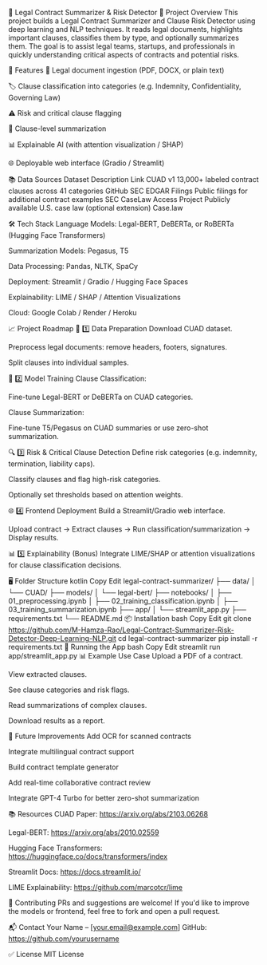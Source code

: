 📑 Legal Contract Summarizer & Risk Detector
📝 Project Overview
This project builds a Legal Contract Summarizer and Clause Risk Detector using deep learning and NLP techniques. It reads legal documents, highlights important clauses, classifies them by type, and optionally summarizes them. The goal is to assist legal teams, startups, and professionals in quickly understanding critical aspects of contracts and potential risks.

📌 Features
📄 Legal document ingestion (PDF, DOCX, or plain text)

🏷️ Clause classification into categories (e.g. Indemnity, Confidentiality, Governing Law)

⚠️ Risk and critical clause flagging

📝 Clause-level summarization

📊 Explainable AI (with attention visualization / SHAP)

🌐 Deployable web interface (Gradio / Streamlit)

📚 Data Sources
Dataset	Description	Link
CUAD v1	13,000+ labeled contract clauses across 41 categories	GitHub
SEC EDGAR Filings	Public filings for additional contract examples	SEC
CaseLaw Access Project	Publicly available U.S. case law (optional extension)	Case.law

🛠️ Tech Stack
Language Models: Legal-BERT, DeBERTa, or RoBERTa (Hugging Face Transformers)

Summarization Models: Pegasus, T5

Data Processing: Pandas, NLTK, SpaCy

Deployment: Streamlit / Gradio / Hugging Face Spaces

Explainability: LIME / SHAP / Attention Visualizations

Cloud: Google Colab / Render / Heroku

📈 Project Roadmap
📂 1️⃣ Data Preparation
Download CUAD dataset.

Preprocess legal documents: remove headers, footers, signatures.

Split clauses into individual samples.

🤖 2️⃣ Model Training
Clause Classification:

Fine-tune Legal-BERT or DeBERTa on CUAD categories.

Clause Summarization:

Fine-tune T5/Pegasus on CUAD summaries or use zero-shot summarization.

🔍 3️⃣ Risk & Critical Clause Detection
Define risk categories (e.g. indemnity, termination, liability caps).

Classify clauses and flag high-risk categories.

Optionally set thresholds based on attention weights.

🌐 4️⃣ Frontend Deployment
Build a Streamlit/Gradio web interface.

Upload contract → Extract clauses → Run classification/summarization → Display results.

📊 5️⃣ Explainability (Bonus)
Integrate LIME/SHAP or attention visualizations for clause classification decisions.

🖥️ Folder Structure
kotlin
Copy
Edit
legal-contract-summarizer/
├── data/
│   └── CUAD/
├── models/
│   └── legal-bert/
├── notebooks/
│   ├── 01_preprocessing.ipynb
│   ├── 02_training_classification.ipynb
│   ├── 03_training_summarization.ipynb
├── app/
│   └── streamlit_app.py
├── requirements.txt
└── README.md
📦 Installation
bash
Copy
Edit
git clone https://github.com/M-Hamza-Rao/Legal-Contract-Summarizer-Risk-Detector-Deep-Learning-NLP.git
cd legal-contract-summarizer
pip install -r requirements.txt
🚀 Running the App
bash
Copy
Edit
streamlit run app/streamlit_app.py
📊 Example Use Case
Upload a PDF of a contract.

View extracted clauses.

See clause categories and risk flags.

Read summarizations of complex clauses.

Download results as a report.

🌟 Future Improvements
Add OCR for scanned contracts

Integrate multilingual contract support

Build contract template generator

Add real-time collaborative contract review

Integrate GPT-4 Turbo for better zero-shot summarization

📚 Resources
CUAD Paper: https://arxiv.org/abs/2103.06268

Legal-BERT: https://arxiv.org/abs/2010.02559

Hugging Face Transformers: https://huggingface.co/docs/transformers/index

Streamlit Docs: https://docs.streamlit.io/

LIME Explainability: https://github.com/marcotcr/lime

🤝 Contributing
PRs and suggestions are welcome! If you'd like to improve the models or frontend, feel free to fork and open a pull request.

📬 Contact
Your Name – [your.email@example.com]
GitHub: https://github.com/yourusername

✅ License
MIT License
